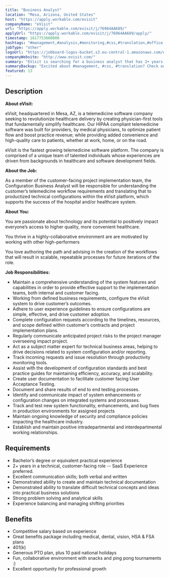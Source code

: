 ```yaml
---
title: "Business Analyst"
location: "Mesa, Arizona, United States"
host: "https://apply.workable.com/evisit"
companyName: "eVisit"
url: "https://apply.workable.com/evisit/j/76964AA689/"
applyUrl: "https://apply.workable.com/evisit/j/76964AA689/apply/"
timestamp: 1617753600000
hashtags: "#management,#analysis,#monitoring,#css,#translation,#office,#optimization"
jobType: "other"
logoUrl: "https://jobboard-logos-bucket.s3.eu-central-1.amazonaws.com/evisit"
companyWebsite: "http://www.evisit.com/"
summary: "EVisit is searching for a business analyst that has 2+ years in a technical, customer-facing role -- SaaS Experience preferred."
summaryBackup: "Excited about #management, #css, #translation? Check out this job post!"
featured: 13
---
```


## Description

**About eVisit:**

eVisit, headquartered in Mesa, AZ, is a telemedicine software company seeking to revolutionize healthcare delivery by creating physician-first tools that fundamentally simplify healthcare. Our HIPAA compliant telemedicine software was built for providers, by medical physicians, to optimize patient flow and boost practice revenue; while providing added convenience and high-quality care to patients, whether at work, home, or on the road.

eVisit is the fastest growing telemedicine software platform. The company is comprised of a unique team of talented individuals whose experiences are driven from backgrounds in healthcare and software development fields.

**About the Job:**

As a member of the customer-facing project implementation team, the Configuration Business Analyst will be responsible for understanding the customer’s telemedicine workflow requirements and translating that to productized technical configurations within the eVisit platform, which supports the success of the hospital and/or healthcare system.

**About You:**

You are passionate about technology and its potential to positively impact everyone’s access to higher quality, more convenient healthcare.

You thrive in a highly-collaborative environment are are motivated by working with other high-performers

You love authoring the path and advising in the creation of the workflows that will result in scalable, repeatable processes for future iterations of the role.

**Job Responsibilities:**

*   Maintain a comprehensive understanding of the system features and capabilities in order to provide effective support to the implementation teams, both internal and customer facing.
*   Working from defined business requirements, configure the eVisit system to drive customer’s outcomes.
*   Adhere to user experience guidelines to ensure configurations are simple, effective, and drive customer adoption.
*   Complete configuration requests according to the timelines, resources, and scope defined within customer’s contracts and project implementation plans.
*   Regularly communicate anticipated project risks to the project manager overseeing impact project.
*   Act as a subject matter expert for technical business areas, helping to drive decisions related to system configuration and/or reporting.
*   Track incoming requests and issue resolution through productivity monitoring tools.
*   Assist with the development of configuration standards and best practice guides for maintaining efficiency, accuracy, and scalability.
*   Create user documentation to facilitate customer facing User Acceptance Testing.
*   Document and share results of end to end testing processes.
*   Identify and communicate impact of system enhancements or configuration changes on integrated systems and processes.
*   Track and test new system functionality, enhancements, and bug fixes in production environments for assigned projects
*   Maintain ongoing knowledge of security and compliance policies impacting the healthcare industry.
*   Establish and maintain positive intradepartmental and interdepartmental working relationships.

## Requirements

*   Bachelor’s degree or equivalent practical experience
*   2+ years in a technical, customer-facing role -- SaaS Experience preferred.
*   Excellent communication skills; both verbal and written
*   Demonstrated ability to create and maintain technical documentation
*   Demonstrated ability to translate difficult technical concepts and ideas into practical business solutions
*   Strong problem solving and analytical skills
*   Experience balancing and managing shifting priorities

## Benefits

*   Competitive salary based on experience
*   Great benefits package including medical, dental, vision, HSA & FSA plans
*   401(k)
*   Generous PTO plan, plus 10 paid national holidays
*   Fun, collaborative environment with snacks and ping pong tournaments :)
*   Excellent opportunity for professional growth
